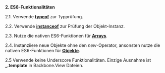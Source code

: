 **2. ES6-Funktionalitäten**

2.1. Verwende **[typeof](https://developer.mozilla.org/de/docs/Web/JavaScript/Reference/Operators/typeof)** zur Typprüfung.

2.2. Verwende **[instanceof](https://developer.mozilla.org/de/docs/Web/JavaScript/Reference/Operators/instanceof)** zur Prüfung der Objekt-Instanz.

2.3. Nutze die nativen ES6-Funktionen für **[Arrays](https://developer.mozilla.org/de/docs/Web/JavaScript/Reference/Global_Objects/Array)**.

2.4. Instanziiere neue Objekte ohne den *new*-Operator, ansonsten nutze die nativen ES6-Funktionen für **[Objekte](https://developer.mozilla.org/de/docs/Web/JavaScript/Reference/Global_Objects/Object)**.

2.5 Verwende keine Underscore Funktionalitäten. Einzige Ausnahme ist **_.template** in Backbone.View Dateien.